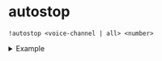 # autostop
> 

```
!autostop <voice-channel | all> <number>
```
<details>
  <summary>Example</summary>

  ```
  !autostop bot-testing 10
  !autostop bot-testing off
  !autostop all 3
  !autostop all off
  ```
</details>

